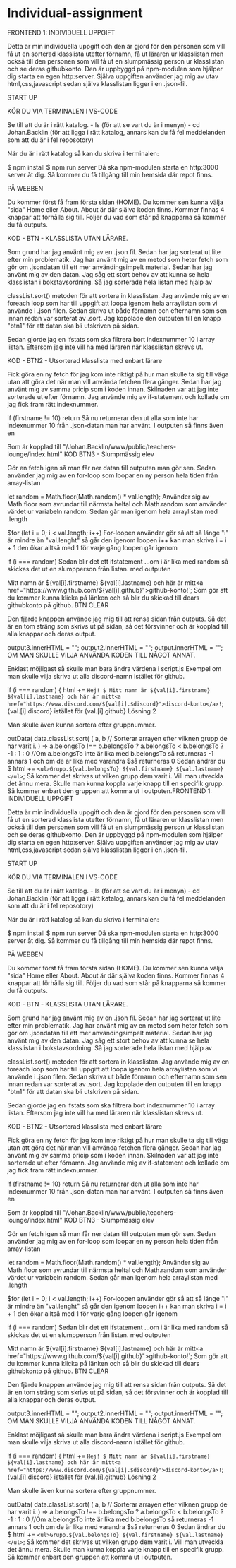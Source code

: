 # Individual-assignment

FRONTEND 1: INDIVIDUELL UPPGIFT

Detta är min individuella uppgift och den är gjord för den personen som vill få ut en sorterad klasslista utefter förnamn, få ut läraren ur klasslistan men också till den personen som vill få ut en slumpmässig person ur klasslistan och se deras githubkonto. Den är uppbyggd på npm-modulen som hjälper dig starta en egen http:server. Själva uppgiften använder jag mig av utav html,css,javascript sedan själva klasslistan ligger i en .json-fil.

START UP

KÖR DU VIA TERMINALEN I VS-CODE

Se till att du är i rätt katalog. - ls (för att se vart du är i menyn) - cd Johan.Backlin (för att ligga i rätt katalog, annars kan du få fel meddelanden som att du är i fel reposotory)

När du är i rätt katalog så kan du skriva i terminalen:

   $ npm install
   $ npm run server
Då ska npm-modulen starta en http:3000 server åt dig. Så kommer du få tillgång till min hemsida där repot finns.

PÅ WEBBEN

Du kommer först få fram första sidan (HOME). Du kommer sen kunna välja "sida" Home eller About. About är där själva koden finns. Kommer finnas 4 knappar att förhålla sig till. Följer du vad som står på knapparna så kommer du få outputs.

KOD - BTN - KLASSLISTA UTAN LÄRARE.

Som grund har jag använt mig av en .json fil. Sedan har jag sorterat ut lite efter min problematik. Jag har använt mig av en metod som heter fetch som gör om .jsondatan till ett mer användingsimpelt material. Sedan har jag använt mig av den datan. Jag såg ett stort behov av att kunna se hela klasslistan i bokstavsordning. Så jag sorterade hela listan med hjälp av

classList.sort() metoden
för att sortera in klasslistan. Jag använde mig av en foreach loop som har till uppgift att loopa igenom hela arraylistan som vi använde i .json filen. Sedan skriva ut både förnamn och efternamn som sen innan redan var sorterat av .sort. Jag kopplade den outputen till en knapp "btn1" för att datan ska bli utskriven på sidan.

Sedan gjorde jag en ifstats som ska filtrera bort indexnummer 10 i array listan. Eftersom jag inte vill ha med läraren när klasslistan skrevs ut.

KOD - BTN2 - Utsorterad klasslista med enbart lärare

Fick göra en ny fetch för jag kom inte riktigt på hur man skulle ta sig till väga utan att göra det när man vill använda fetchen flera gånger. Sedan har jag använt mig av samma pricip som i koden innan. Skilnaden var att jag inte sorterade ut efter förnamn. Jag använde mig av if-statement och kollade om jag fick fram rätt indexnummer.

 if (firstname != 10) return
Så nu returnerar den ut alla som inte har indexnummer 10 från .json-datan man har använt. I outputen så finns även en

<a href = ""></a>
Som är kopplad till "/Johan.Backlin/www/public/teachers-lounge/index.html"
KOD BTN3 - Slumpmässig elev

Gör en fetch igen så man får ner datan till outputen man gör sen. Sedan använder jag mig av en for-loop som loopar en ny person hela tiden från array-listan

let random = Math.floor(Math.random() * val.length);
Använder sig av Math.floor som avrundar till närmsta heltal och Math.random som använder värdet ur variabeln random. Sedan går man igenom hela arraylistan med .length

$for (let i = 0; i < val.length; i++)
For-loopen använder gör så att så länge "i" är mindre än "val.lenght" så går den igenom loopen i++ kan man skriva i = i + 1 den ökar alltså med 1 för varje gång loopen går igenom

if (i === random)
Sedan blir det ett ifstatement ...om i är lika med random så skickas det ut en slumpperson från listan. med outputen

Mitt namn är ${val[i].firstname} ${val[i].lastname} och här är mitt<a href="https://www.github.com/${val[i].github}">github-konto</a>!`; Som gör att du kommer kunna klicka på länken och så blir du skickad till dears githubkonto på github.
BTN CLEAR

Den fjärde knappen använde jag mig till att rensa sidan från outputs. Så det är en tom sträng som skrivs ut på sidan, så det försvinner och är kopplad till alla knappar och deras output.

 output3.innerHTML = "";
 output2.innerHTML = "";
 output.innerHTML = "";
OM MAN SKULLE VILJA ANVÄNDA KODEN TILL NÅGOT ANNAT.

Enklast möjligast så skulle man bara ändra värdena i script.js Exempel om man skulle vilja skriva ut alla discord-namn istället för github.

if (i === random) {
html += `Hej! $ Mitt namn är ${val[i].firstname} ${val[i].lastname} och här är mitt<a href="https://www.discord.com/${val[i].$discord}">discord-konto</a>!`;
{val.[i].discord}
istället för
{val.[i].github}
Lösning 2

Man skulle även kunna sortera efter gruppnummer.

outData(
data.classList.sort(
(
a,
b // Sorterar arrayen efter vilknen grupp de har varit i.
) =>
a.belongsTo !== b.belongsTo
? a.belongsTo < b.belongsTo
? -1
: 1
: 0 //Om a.belongsTo inte är lika med b.belongsTo så returneras -1 annars 1 och om de är lika med varandra $så returneras 0
Sedan ändrar du
$ html += `<ul>Grupp.${val.belongsTo} ${val.firstname} ${val.lastname}</ul>`;
Så kommer det skrivas ut vilken grupp dem varit i.
Vill man utveckla det ännu mera. Skulle man kunna koppla varje knapp till en specifik grupp. Så kommer enbart den gruppen att komma ut i outputen.FRONTEND 1: INDIVIDUELL UPPGIFT

Detta är min individuella uppgift och den är gjord för den personen som vill få ut en sorterad klasslista utefter förnamn, få ut läraren ur klasslistan men också till den personen som vill få ut en slumpmässig person ur klasslistan och se deras githubkonto. Den är uppbyggd på npm-modulen som hjälper dig starta en egen http:server. Själva uppgiften använder jag mig av utav html,css,javascript sedan själva klasslistan ligger i en .json-fil.

START UP

KÖR DU VIA TERMINALEN I VS-CODE

Se till att du är i rätt katalog. - ls (för att se vart du är i menyn) - cd Johan.Backlin (för att ligga i rätt katalog, annars kan du få fel meddelanden som att du är i fel reposotory)

När du är i rätt katalog så kan du skriva i terminalen:

   $ npm install
   $ npm run server
Då ska npm-modulen starta en http:3000 server åt dig. Så kommer du få tillgång till min hemsida där repot finns.

PÅ WEBBEN

Du kommer först få fram första sidan (HOME). Du kommer sen kunna välja "sida" Home eller About. About är där själva koden finns. Kommer finnas 4 knappar att förhålla sig till. Följer du vad som står på knapparna så kommer du få outputs.

KOD - BTN - KLASSLISTA UTAN LÄRARE.

Som grund har jag använt mig av en .json fil. Sedan har jag sorterat ut lite efter min problematik. Jag har använt mig av en metod som heter fetch som gör om .jsondatan till ett mer användingsimpelt material. Sedan har jag använt mig av den datan. Jag såg ett stort behov av att kunna se hela klasslistan i bokstavsordning. Så jag sorterade hela listan med hjälp av

classList.sort() metoden
för att sortera in klasslistan. Jag använde mig av en foreach loop som har till uppgift att loopa igenom hela arraylistan som vi använde i .json filen. Sedan skriva ut både förnamn och efternamn som sen innan redan var sorterat av .sort. Jag kopplade den outputen till en knapp "btn1" för att datan ska bli utskriven på sidan.

Sedan gjorde jag en ifstats som ska filtrera bort indexnummer 10 i array listan. Eftersom jag inte vill ha med läraren när klasslistan skrevs ut.

KOD - BTN2 - Utsorterad klasslista med enbart lärare

Fick göra en ny fetch för jag kom inte riktigt på hur man skulle ta sig till väga utan att göra det när man vill använda fetchen flera gånger. Sedan har jag använt mig av samma pricip som i koden innan. Skilnaden var att jag inte sorterade ut efter förnamn. Jag använde mig av if-statement och kollade om jag fick fram rätt indexnummer.

 if (firstname != 10) return
Så nu returnerar den ut alla som inte har indexnummer 10 från .json-datan man har använt. I outputen så finns även en

<a href = ""></a>
Som är kopplad till "/Johan.Backlin/www/public/teachers-lounge/index.html"
KOD BTN3 - Slumpmässig elev

Gör en fetch igen så man får ner datan till outputen man gör sen. Sedan använder jag mig av en for-loop som loopar en ny person hela tiden från array-listan

let random = Math.floor(Math.random() * val.length);
Använder sig av Math.floor som avrundar till närmsta heltal och Math.random som använder värdet ur variabeln random. Sedan går man igenom hela arraylistan med .length

$for (let i = 0; i < val.length; i++)
For-loopen använder gör så att så länge "i" är mindre än "val.lenght" så går den igenom loopen i++ kan man skriva i = i + 1 den ökar alltså med 1 för varje gång loopen går igenom

if (i === random)
Sedan blir det ett ifstatement ...om i är lika med random så skickas det ut en slumpperson från listan. med outputen

Mitt namn är ${val[i].firstname} ${val[i].lastname} och här är mitt<a href="https://www.github.com/${val[i].github}">github-konto</a>!`; Som gör att du kommer kunna klicka på länken och så blir du skickad till dears githubkonto på github.
BTN CLEAR

Den fjärde knappen använde jag mig till att rensa sidan från outputs. Så det är en tom sträng som skrivs ut på sidan, så det försvinner och är kopplad till alla knappar och deras output.

 output3.innerHTML = "";
 output2.innerHTML = "";
 output.innerHTML = "";
OM MAN SKULLE VILJA ANVÄNDA KODEN TILL NÅGOT ANNAT.

Enklast möjligast så skulle man bara ändra värdena i script.js Exempel om man skulle vilja skriva ut alla discord-namn istället för github.

if (i === random) {
html += `Hej! $ Mitt namn är ${val[i].firstname} ${val[i].lastname} och här är mitt<a href="https://www.discord.com/${val[i].$discord}">discord-konto</a>!`;
{val.[i].discord}
istället för
{val.[i].github}
Lösning 2

Man skulle även kunna sortera efter gruppnummer.

outData(
data.classList.sort(
(
a,
b // Sorterar arrayen efter vilknen grupp de har varit i.
) =>
a.belongsTo !== b.belongsTo
? a.belongsTo < b.belongsTo
? -1
: 1
: 0 //Om a.belongsTo inte är lika med b.belongsTo så returneras -1 annars 1 och om de är lika med varandra $så returneras 0
Sedan ändrar du
$ html += `<ul>Grupp.${val.belongsTo} ${val.firstname} ${val.lastname}</ul>`;
Så kommer det skrivas ut vilken grupp dem varit i.
Vill man utveckla det ännu mera. Skulle man kunna koppla varje knapp till en specifik grupp. Så kommer enbart den gruppen att komma ut i outputen.
